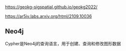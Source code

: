 https://geokg-sigspatial.github.io/geokg2022/

https://ar5iv.labs.arxiv.org/html/2109.10036

## Neo4j
Cypher是Neo4j的查询语言，用于创建、查询和修改图形数据